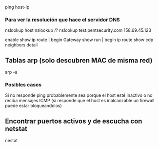
ping host-ip

### Para ver la resolución que hace el servidor DNS
nslookup host
nslookup /?
nslookup test.pentsecurity.com 158.69.45.123


enable
show ip route | begin Gateway
show run | begin ip route
show cdp neighbors detail

## Tablas arp (solo descubren MAC de misma red)
arp -a


### Posibles casos
Si no responde ping probablemente sea porque el host esté inactivo o no reciba mensajes ICMP (si responde que el host es inalcanzable un firewall puede estar bloqueandolos)

## Encontrar puertos activos y de escucha con netstat
nestat